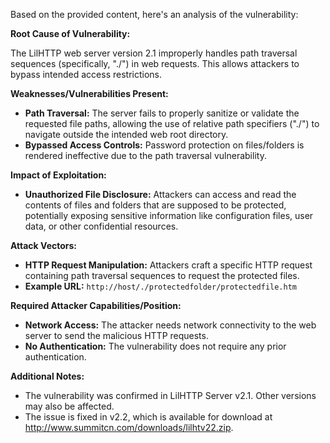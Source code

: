 Based on the provided content, here's an analysis of the vulnerability:

**Root Cause of Vulnerability:**

The LilHTTP web server version 2.1 improperly handles path traversal sequences (specifically, "./") in web requests. This allows attackers to bypass intended access restrictions.

**Weaknesses/Vulnerabilities Present:**

*   **Path Traversal:** The server fails to properly sanitize or validate the requested file paths, allowing the use of relative path specifiers ("./") to navigate outside the intended web root directory.
*   **Bypassed Access Controls:**  Password protection on files/folders is rendered ineffective due to the path traversal vulnerability.

**Impact of Exploitation:**

*   **Unauthorized File Disclosure:** Attackers can access and read the contents of files and folders that are supposed to be protected, potentially exposing sensitive information like configuration files, user data, or other confidential resources.

**Attack Vectors:**

*   **HTTP Request Manipulation:** Attackers craft a specific HTTP request containing path traversal sequences to request the protected files.
*   **Example URL:**  `http://host/./protectedfolder/protectedfile.htm`

**Required Attacker Capabilities/Position:**

*   **Network Access:** The attacker needs network connectivity to the web server to send the malicious HTTP requests.
*   **No Authentication:** The vulnerability does not require any prior authentication.

**Additional Notes:**
*   The vulnerability was confirmed in LilHTTP Server v2.1. Other versions may also be affected.
*   The issue is fixed in v2.2, which is available for download at <http://www.summitcn.com/downloads/lilhtv22.zip>.